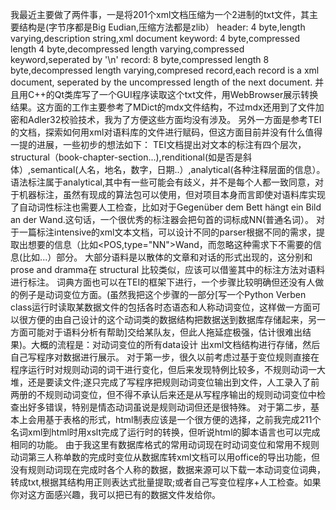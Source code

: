 ﻿我最近主要做了两件事，一是将201个xml文档压缩为一个2进制的txt文件，其主要结构是(字节序都是Big Eudian,压缩方法都是zlib）
header: 4 byte,length
	varying,description string,xml document
keyword: 4 byte,compressed length
	 4 byte,decompressed length
	varying,compressed keyword,seperated by '\n'
record: 8 byte,compressed length
	8 byte,decompressed length
	varying,compresed record,each record is a xml document,
seperated by the uncompressed length of the next document.
并且用C++的Qt类库写了一个GUI程序读取这个txt文件，用WebBrowser展示转换结果。这方面的工作主要参考了MDict的mdx文件结构，不过mdx还用到了文件加密和Adler32校验技术，我为了方便这些方面均没有涉及。
另外一方面是参考TEI的文档，探索如何用xml对语料库的文件进行赋码，但这方面目前并没有什么值得一提的进展，一些初步的想法如下：
    TEI文档提出对文本的标注有四个层次，structural（book-chapter-section...),renditional(如是否是斜体）,semantical(人名，地名，数字，日期..）,analytical(各种注释层面的信息）。
语法标注属于analytical,其中有一些可能会有歧义，并不是每个人都一致同意，对于机器标注，虽然有现成的算法包可以使用，但对项目本身而言即使对语料库实现了自动词性标注也需要人工检查，比如对于Gegenüber dem Bett hängt ein Bild an der Wand.这句话，一个很优秀的标注器会把句首的词标成NN(普通名词）。
   对于一篇标注intensive的xml文本文档，可以设计不同的parser根据不同的需求，提取出想要的信息（比如<POS,type="NN">Wand</POS>，而忽略这种需求下不需要的信息(比如<Note>...</Note>）部分。
大部分语料是以散体的文章和对话的形式出现的，这分别和prose and dramma在 structural 比较类似，应该可以借鉴其中的标注方法对语料进行标注。
   词典方面也可以在TEI的框架下进行，一个步骤比较明确但还没有人做的例子是动词变位方面。(虽然我把这个步骤的一部分[写一个Python Verben class运行时读取某数据文件的包括各时态语态和人称动词变位，这样做一方面可以很方便的由自己设计的这个动词类的数据结构把数据送到数据库存储起来，另一方面可能对于语料分析有帮助]交给某队友，但此人拖延症极强，估计很难出结果)。大概的流程是：对动词变位的所有data设计
出xml文档结构进行存储，然后自己写程序对数据进行展示。
   对于第一步，很久以前考虑过基于变位规则直接在程序运行时对规则动词的词干进行变化，但后来发现特例比较多，不规则动词一大堆，还是要读文件;遂只完成了写程序把规则动词变位输出到文件，人工录入了前两册的不规则动词变位，但不得不承认后来还是从写程序输出的规则动词变位中检查出好多错误，特别是情态动词虽说是规则动词但还是很特殊。
   对于第二步，基本上会用基于表格的形式，html制表应该是一个很方便的选择，之前我完成211个名词xml到html时用xslt完成了运行时的转换，但听说html的脚本语言也可以完成相同的功能。
   由于我这里有数据库格式的常用动词现在时动词变位和常用不规则动词第三人称单数的完成时变位从数据库转xml文档可以用office的导出功能，但没有规则动词现在完成时各个人称的数据，数据来源可以下载一本动词变位词典，转成txt,根据其结构用正则表达式批量提取;或者自己写变位程序+人工检查。如果你对这方面感兴趣，我可以把已有的数据文件发给你。